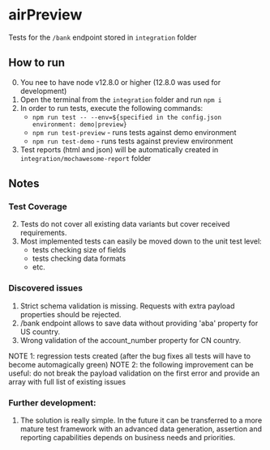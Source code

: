 # airPreview

Tests for the `/bank` endpoint stored in `integration` folder

## How to run
0. You nee to have node v12.8.0 or higher (12.8.0 was used for development)
1. Open the terminal from the `integration` folder and run `npm i`
2. In order to run tests, execute the following commands: 
    * `npm run test -- --env=${specified in the config.json environment: demo|preview}`
    * `npm run test-preview` - runs tests against demo environment 
    * `npm run test-demo` - runs tests against preview environment 
3. Test reports (html and json) will be automatically created in `integration/mochawesome-report` folder


## Notes
### Test Coverage 
2. Tests do not cover all existing data variants but cover received requirements. 
3. Most implemented tests can easily be moved down to the unit test level:
    * tests checking size of fields
    * tests checking data formats
    * etc.

### Discovered issues
1. Strict schema validation is missing. Requests with extra payload properties should be rejected.
2. /bank endpoint allows to save data without providing 'aba' property for US country.
3. Wrong validation of the account_number property for CN country.

NOTE 1: regression tests created (after the bug fixes all tests will have to become automagically green)
NOTE 2: the following improvement can be useful: do not break the payload validation on the first error and provide an array with full list of existing issues 

### Further development:
1. The solution is really simple. In the future it can be transferred to a more mature test 
framework with an advanced data generation, assertion and reporting capabilities depends on 
business needs and priorities. 
